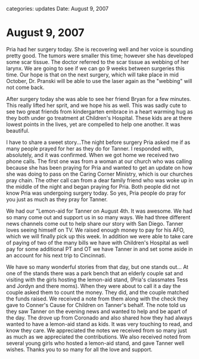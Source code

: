 categories: updates
Date: August 9, 2007

# August 9, 2007   

Pria had her surgery today.  She is recovering well and her voice is sounding
pretty good.  The tumors were smaller this time; however she has developed some
scar tissue.  The doctor referred to the scar tissue as webbing of her larynx.
We are going to see if we can go 9 weeks between surgeries this time.  Our hope
is that on the next surgery, which will take place in mid October, Dr. Pranski
will be able to use the laser again as the "webbing" will not come back.

After surgery today she was able to see her friend Bryan for a few minutes.
This really lifted her sprit, and we hope his as well.  This was sadly cute to
see two great friends from kindergarten embrace in a heart warming hug as they
both under go treatment at Children's Hospital.  These kids are at there lowest
points in the lives, yet are compelled to help one another.  It was beautiful.

I have to share a sweet story...The night before surgery Pria asked me if as
many people prayed for her as they do for Tanner.  I responded with, absolutely,
and it was confirmed.  When we got home we received two phone calls.  The first
one was from a woman at our church who was calling because she has been praying
for Pria and wanted to get an update on how she was doing to pass on the Caring
Corner Ministry, which is our churches pray chain.  The other call can from a
dear family friend who was woke up in the middle of the night and began praying
for Pria.  Both people did not know Pria was undergoing surgery today.  So yes,
Pria people do pray for you just as much as they pray for Tanner.

We had our "Lemon-aid for Tanner on August 4th.  It was awesome.  We had so many
come out and support us in so many ways.  We had three different news channels
come out to help share our story with San Diego.  Tanner loves seeing himself on
TV.  We raised enough money to pay for his AFO, which we will finally pick up
this week.  In addition we were able to take care of paying of two of the many
bills we have with Children's Hospital as well pay for some additional PT and OT
we have Tanner in and set some aside in an account for his next trip to
Cincinnati.

We have so many wonderful stories from that day, but one stands out...  At one
of the stands there was a park bench that an elderly couple sat and visiting
with the girls hosting the lemon-aid stand, (Pria's classmates Tess and Jordyn
and there moms).  When they were about to call it a day the couple asked them to
count the money.  They did, and the couple matched the funds raised.  We
received a note from them along with the check they gave to Conner's Cause for
Children on Tanner's behalf.  The note told us they saw Tanner on the evening
news and wanted to help and be apart of the day.  The drove up from Coronado and
also shared how they had always wanted to have a lemon-aid stand as kids.  It
was very touching to read, and know they care.  We appreciated the notes we
received from so many just as much as we appreciated the contributions. We also
received noted from several young girls who hosted a lemon-aid stand, and gave
Tanner well wishes.  Thanks you to so many for all the love and support.

